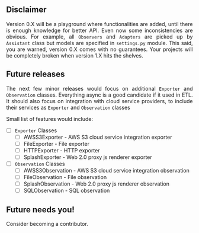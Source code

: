 ## Disclaimer
<p style="text-align: justify">Version 0.X will be a playground where
functionalities are added, until there is enough knowledge for better API.
Even now some inconsistencies are obvious. For example, all
<code>Observers</code> and <code>Adapters</code> are picked up by
<code>Assistant</code> class but models are specified in
<code>settings.py</code> module. This said, you are warned, version 0.X
comes with no guarantees. Your projects will be completely broken when
version 1.X hits the shelves.</p>

## Future releases
<p style="text-align: justify">The next few minor releases would focus on
additional <code>Exporter</code> and <code>Observation</code> classes.
Everything async is a good candidate if it used in ETL. It should also focus on
integration with cloud service providers, to include their services as
<code>Exporter</code> and <code>Observation</code> classes</p>

<p style="text-align: justify">Small list of features would include:</p>

- [ ] `Exporter` Classes
    * [ ] AWSS3Exporter - AWS S3 cloud service integration exporter
    * [ ] FileExporter - File exporter
    * [ ] HTTPExporter - HTTP exporter
    * [ ] SplashExporter - Web 2.0 proxy js renderer exporter
- [ ] `Observation` Classes
    * [ ] AWSS3Observation - AWS S3 cloud service integration observation
    * [ ] FileObservation - File observation
    * [ ] SplashObservation - Web 2.0 proxy js renderer observation
    * [ ] SQLObservation - SQL observation

## Future needs you!
<p style="text-align: justify">Consider becoming a contributor.</p>
